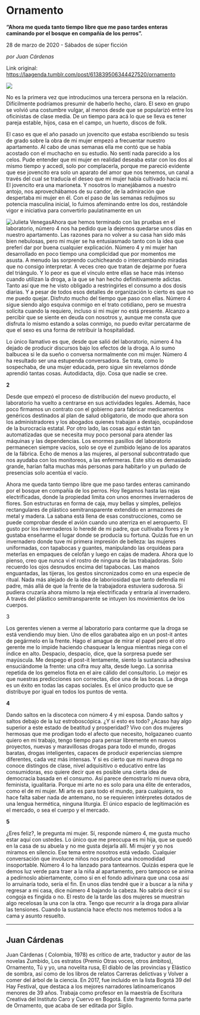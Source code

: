 # Ornamento

**“Ahora me queda tanto tiempo libre que me paso tardes enteras caminando por el bosque en compañía de los perros”.**

28 de marzo de 2020 - Sábados de súper ficción

_por Juan Cárdenas_

Link original: https://laagenda.tumblr.com/post/613839506344427520/ornamento

![](https://64.media.tumblr.com/2bb389a92918455b6cfc1548919ac8a8/e6b712ca4bceed69-51/s500x750/1d46e724c99b9b8b51e9031c13956bdf1f95729a.jpg)


No es la primera vez que introducimos una tercera persona en la relación. Difícilmente podríamos presumir de haberlo hecho, claro. El sexo en grupo se volvió una costumbre vulgar, al menos desde que se popularizó entre los oficinistas de clase media. De un tiempo para acá lo que se lleva es tener pareja estable, hijos, casa en el campo, un huerto, discos de folk. 

El caso es que el año pasado un jovencito que estaba escribiendo su tesis de grado sobre la obra de mi mujer empezó a frecuentar nuestro apartamento. Al cabo de unas semanas ella me contó que se había acostado con el muchacho en su estudio. No sentí nada parecido a los celos. Pude entender que mi mujer en realidad deseaba estar con los dos al mismo tiempo y accedí, solo por complacerla, porque me pareció evidente que ese jovencito era solo un aparato del amor que nos tenemos, un canal a través del cual se traducía el deseo que mi mujer había cultivado hacia mí. El jovencito era una marioneta. Y nosotros lo manejábamos a nuestro antojo, nos aprovechábamos de su candor, de la admiración que despertaba mi mujer en él. Con el paso de las semanas redujimos su potencia masculina inicial, lo fuimos afeminando entre los dos, restándole vigor e iniciativa para convertirlo paulatinamente en un 

![Julieta Venegas](https://64.media.tumblr.com/6fba94e1f290479d8e189b134255d0ab/e6b712ca4bceed69-94/s250x400/992d0035affed67b00ec124ff8e30a0413108f3f.jpg)Ahora que hemos terminado con las pruebas en el laboratorio, número 4 nos ha pedido que la dejemos quedarse unos días en nuestro apartamento. Las razones para no volver a su casa han sido más bien nebulosas, pero mi mujer se ha entusiasmado tanto con la idea que preferí dar por buena cualquier explicación. Número 4 y mi mujer han desarrollado en poco tiempo una complicidad que por momentos me asusta. A menudo las sorprendo cuchicheando o intercambiando miradas que no consigo interpretar. A veces creo que tratan de dejarme por fuera del triángulo. Y lo peor es que el vínculo entre ellas se hace más intenso cuando utilizan la droga, a la que se han hecho definitivamente adictas. Tanto así que me he visto obligado a restringirles el consumo a dos dosis diarias. Y a pesar de todos esos detalles de organización lo cierto es que no me puedo quejar. Disfruto mucho del tiempo que paso con ellas. Número 4 sigue siendo algo esquiva conmigo en el trato cotidiano, pero se muestra solícita cuando la requiero, incluso si mi mujer no está presente. Alcanzo a percibir que se siente en deuda con nosotros y, aunque me consta que disfruta lo mismo estando a solas conmigo, no puedo evitar percatarme de que el sexo es una forma de retribuir la hospitalidad. 

Lo único llamativo es que, desde que salió del laboratorio, número 4 ha dejado de producir discursos bajo los efectos de la droga. A lo sumo balbucea si le da sueño o conversa normalmente con mi mujer. Número 4 ha resultado ser una estupenda conversadora. Se trata, como lo sospechaba, de una mujer educada, pero sigue sin revelarnos dónde aprendió tantas cosas. Autodidacta, dijo. Cosa que nadie se cree.

**2**

Desde que empezó el proceso de distribución del nuevo producto, el laboratorio ha vuelto a centrarse en sus actividades legales. Además, hace poco firmamos un contrato con el gobierno para fabricar medicamentos genéricos destinados al plan de salud obligatorio, de modo que ahora son los administradores y los abogados quienes trabajan a destajo, ocupándose de la burocracia estatal. Por otro lado, las cosas aquí están tan automatizadas que se necesita muy poco personal para atender las máquinas y las dependencias. Los enormes pasillos del laboratorio permanecen siempre vacíos, solo se oye el zumbido lejano de los aparatos de la fábrica. Echo de menos a las mujeres, al personal subcontratado que nos ayudaba con los monitoreos, a las enfermeras. Este sitio es demasiado grande, harían falta muchas más personas para habitarlo y un puñado de presencias solo acentúa el vacío. 

Ahora me queda tanto tiempo libre que me paso tardes enteras caminando por el bosque en compañía de los perros. Hoy llegamos hasta las rejas electrificadas, donde la propiedad limita con unos enormes invernaderos de flores. Son estructuras en forma de caja, muy bellas y simples, pellejos rectangulares de plástico semitransparente extendido en armazones de metal y madera. La sabana está llena de esas construcciones, como se puede comprobar desde el avión cuando uno aterriza en el aeropuerto. El gusto por los invernaderos lo heredé de mi padre, que cultivaba flores y le gustaba enseñarme el lugar donde se producía su fortuna. Quizás fue en un invernadero donde tuve mi primera impresión de belleza: las mujeres uniformadas, con tapabocas y guantes, manipulando las orquídeas para meterlas en empaques de celofán y luego en cajas de madera. Ahora que lo pienso, creo que nunca vi el rostro de ninguna de las trabajadoras. Solo recuerdo los ojos desnudos encima del tapabocas. Las manos enguantadas, las tijeras, los gestos sincronizados como en una especie de ritual. Nada más alejado de la idea de laboriosidad que tanto defendía mi padre, más allá de que la frente de la trabajadora estuviera sudorosa. Si pudiera cruzaría ahora mismo la reja electrificada y entraría al invernadero. A través del plástico semitransparente se intuyen los movimientos de los cuerpos. 

3

Los gerentes vienen a verme al laboratorio para contarme que la droga se está vendiendo muy bien. Uno de ellos garabatea algo en un post-it antes de pegármelo en la frente. Hago el amague de mirar el papel pero el otro gerente me lo impide haciendo chasquear la lengua mientras niega con el índice en alto. Despacio, despacio, dice, que la sorpresa puede ser mayúscula. Me despego el post-it lentamente, siento la sustancia adhesiva ensuciándome la frente: una cifra muy alta, desde luego. La sonrisa repetida de los gemelos flota en el aire cálido del consultorio. Lo mejor es que nuestras predicciones son correctas, dice una de las bocas. La droga es un éxito en todas las capas sociales. Es el único producto que se distribuye por igual en todos los puntos de venta.

**4**

Dando saltos en la discoteca con número 4 y mi esposa. Dando saltos y saltos debajo de la luz estroboscópica. ¿Y si esto es todo? ¿Acaso hay algo superior a este estado de beatitud y prosperidad? Vivo con dos mujeres hermosas que me prodigan todo el afecto que necesito, holgazaneo cuanto quiero en mi trabajo, tengo tiempo para pensar libremente en nuevos proyectos, nuevas y maravillosas drogas para todo el mundo, drogas baratas, drogas inteligentes, capaces de producir experiencias siempre diferentes, cada vez más intensas. Y si es cierto que mi nueva droga no conoce distingos de clase, nivel adquisitivo o educativo entre las consumidoras, eso quiere decir que es posible una cierta idea de democracia basada en el consumo. Así parece demostrarlo mi nueva obra, feminista, igualitaria. Porque mi arte no es solo para una élite de enterados, como el de mi mujer. Mi arte es para todo el mundo, para cualquiera, no hace falta saber nada de antemano, no se requieren intérpretes dotados de una lengua hermética, ninguna liturgia. El único espacio de legitimación es el mercado, o sea el cuerpo y el mercado.  

**5**

¿Eres feliz?, le pregunta mi mujer. Sí, responde número 4, me gusta mucho estar aquí con ustedes. Lo único que me preocupa es mi hija, que se quedó en la casa de su abuela y no me gusta dejarla allí. Mi mujer y yo nos miramos en silencio. Ese tema entre nosotros está vedado. Cualquier conversación que involucre niños nos produce una incomodidad insoportable. Número 4 lo ha lanzado para tantearnos. Quizás espera que le demos luz verde para traer a la niña al apartamento, pero tampoco se anima a pedírnoslo abiertamente, como si en el fondo adivinara que una cosa así lo arruinaría todo, sería el fin. En unos días tendré que ir a buscar a la niña y regresar a mi casa, dice número 4 bajando la cabeza. No sabría decir si su congoja es fingida o no. El resto de la tarde las dos mujeres se muestran algo recelosas la una con la otra. Tengo que recurrir a la droga para aliviar las tensiones. Cuando la sustancia hace efecto nos metemos todos a la cama y asunto resuelto. 



---

Juan Cárdenas
-------------



Juan Cárdenas ( Colombia, 1978) es crítico de arte, traductor y autor de las novelas Zumbido, Los estratos (Premio Otras voces, otros ámbitos), Ornamento, Tú y yo, una novelita rusa, El diablo de las provincias y Elástico de sombra, así como de los libros de relatos Carreras delictivas y Volver a comer del árbol de la ciencia. En 2017, fue incluido en la lista Bogotá 39 del Hay Festival, que destaca a los mejores narradores latinoamericanos menores de 39 años. Trabaja como profesor en la maestría de Escritura Creativa del Instituto Caro y Cuervo en Bogotá. Este fragmento forma parte de Ornamento, que acaba de ser editada por Sigilo.

